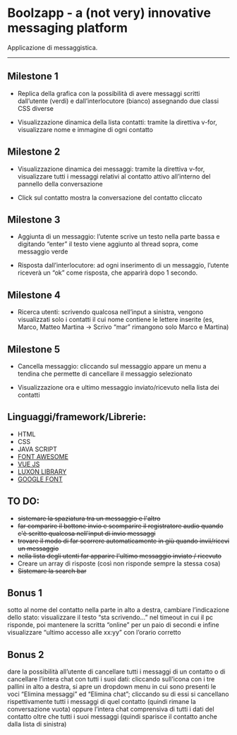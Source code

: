 
# Boolzapp - a (not very) innovative messaging platform

Applicazione di messaggistica.

------------------------------------------------------------

## Milestone 1

- Replica della grafica con la possibilità di avere messaggi scritti dall’utente (verdi) e dall’interlocutore (bianco) assegnando due classi CSS diverse

- Visualizzazione dinamica della lista contatti: tramite la direttiva v-for, visualizzare nome e immagine di ogni contatto

## Milestone 2

- Visualizzazione dinamica dei messaggi: tramite la direttiva v-for, visualizzare tutti i messaggi relativi al contatto attivo all’interno del pannello della conversazione

- Click sul contatto mostra la conversazione del contatto cliccato


## Milestone 3

- Aggiunta di un messaggio: l’utente scrive un testo nella parte bassa e digitando “enter” il testo viene aggiunto al thread sopra, come messaggio verde

- Risposta dall’interlocutore: ad ogni inserimento di un messaggio, l’utente riceverà un “ok” come risposta, che apparirà dopo 1 secondo.

## Milestone 4

- Ricerca utenti: scrivendo qualcosa nell’input a sinistra, vengono visualizzati solo i contatti il cui nome contiene le lettere inserite (es, Marco, Matteo Martina -> Scrivo “mar” rimangono solo Marco e Martina)


## Milestone 5

- Cancella messaggio: cliccando sul messaggio appare un menu a tendina che permette di cancellare il messaggio selezionato

- Visualizzazione ora e ultimo messaggio inviato/ricevuto nella lista dei contatti 


## Linguaggi/framework/Librerie:

 - HTML
 - CSS
 - JAVA SCRIPT
 - [FONT AWESOME](https://fontawesome.com/)
 - [VUE JS](https://vuejs.org/)
 - [LUXON LIBRARY](https://moment.github.io/luxon/#/?id=luxon)
 - [GOOGLE FONT](https://fonts.google.com/knowledge)


## TO DO:
- ~~sistemare la spaziatura tra un messaggio e l'altro~~
- ~~far comparire il bottone invio e scomparire il registratore audio quando c'è scritto qualcosa nell'input di invio messaggi~~
- ~~trovare il modo di far scorrere automaticamente in giù quando invii/ricevi un messaggio~~
- ~~nella lista degli utenti far apparire l'ultimo messaggio inviato / ricevuto~~
- Creare un array di risposte (così non risponde sempre la stessa cosa)
- ~~Sistemare la search bar~~



## Bonus 1
sotto al nome del contatto nella parte in alto a destra, cambiare l’indicazione dello stato: visualizzare il testo “sta scrivendo...” nel timeout in cui il pc risponde, poi mantenere la scritta “online” per un paio di secondi e infine visualizzare “ultimo accesso alle xx:yy” con l’orario corretto
## Bonus 2
dare la possibilità all’utente di cancellare tutti i messaggi di un contatto o di cancellare l’intera chat con tutti i suoi dati: cliccando sull’icona con i tre pallini in alto a destra, si apre un dropdown menu in cui sono presenti le voci “Elimina messaggi” ed “Elimina chat”; cliccando su di essi si cancellano rispettivamente tutti i messaggi di quel contatto (quindi rimane la conversazione vuota) oppure l’intera chat comprensiva di tutti i dati del contatto oltre che tutti i suoi messaggi (quindi sparisce il contatto anche dalla lista di sinistra)